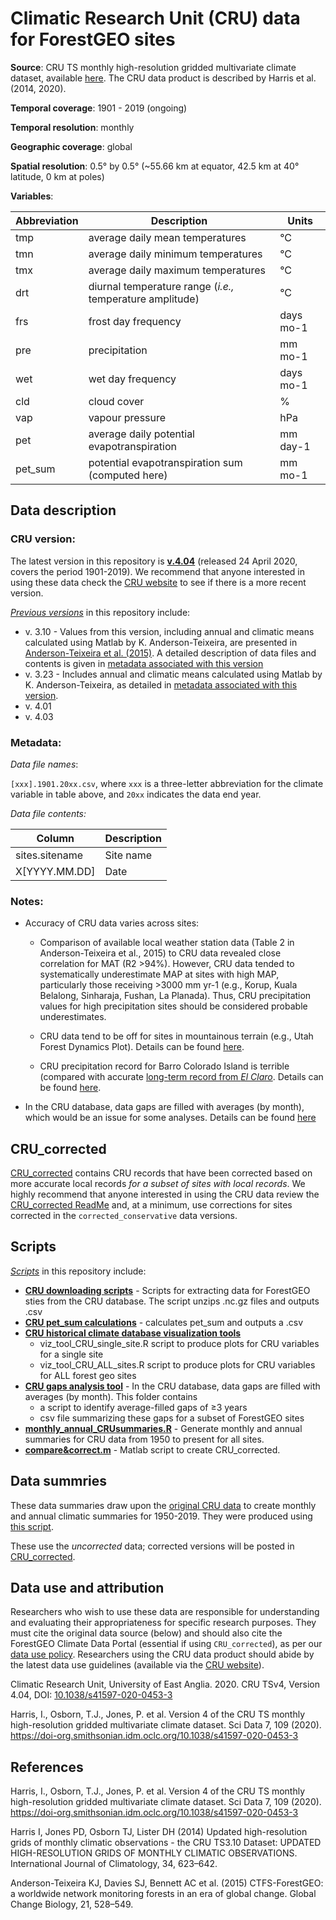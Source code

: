 # Climatic Research Unit (CRU) data for ForestGEO sites

**Source**: CRU TS monthly high-resolution gridded multivariate climate dataset, available [here](https://crudata.uea.ac.uk/cru/data/hrg/). The CRU data product is described by Harris et al. (2014, 2020).

**Temporal coverage**: 1901 - 2019 (ongoing)

**Temporal resolution**: monthly

**Geographic coverage**: global

**Spatial resolution**: 0.5° by 0.5° (~55.66 km at equator, 42.5 km at 40° latitude, 0 km at poles)

**Variables**: 
               
Abbreviation	| Description	| Units
--|--|--
tmp	| average daily mean temperatures	|°C
tmn	| 	average daily minimum temperatures	| 	°C
tmx		| average daily maximum temperatures	| 	°C
drt		| diurnal temperature range	(*i.e.,* temperature amplitude)	| °C
frs		| frost day frequency	| days  mo-1
pre	| 	precipitation		| mm mo-1
wet		| wet day frequency	|  days	mo-1
cld		| cloud cover		| %
vap		| vapour pressure		| hPa
pet		| average daily potential evapotranspiration 	| 	mm day-1
pet_sum		| potential evapotranspiration sum (computed here)	| 	mm mo-1

## Data description

### CRU version:

The latest version in this repository is [**v.4.04**](https://github.com/forestgeo/Climate/tree/master/Climate_Data/CRU/CRU_v4_04) (released 24 April 2020, covers the period 1901-2019). We recommend that anyone interested in using these data check the [CRU website](https://crudata.uea.ac.uk/cru/data/hrg/) to see if there is a more recent version.

[*Previous versions*](https://github.com/forestgeo/Climate/tree/master/Climate_Data/CRU/previous_versions) in this repository include:
- v. 3.10 - Values from this version, including annual and climatic means calculated using Matlab by K. Anderson-Teixeira, are presented in [Anderson-Teixeira et al. (2015)](https://onlinelibrary.wiley.com/doi/abs/10.1111/gcb.12712). A detailed description of data files and contents is given in [metadata associated with this version](https://github.com/forestgeo/Climate/blob/master/Climate_Data/CRU/previous_versions/CRU_v3_10_01/CTFS-ForestGEO_historical_climate_metadata.pdf)
- v. 3.23 - Includes annual and climatic means calculated using Matlab by K. Anderson-Teixeira, as detailed in [metadata associated with this version](https://github.com/forestgeo/Climate/blob/master/Climate_Data/CRU/previous_versions/CRU_v3_23/CTFS-ForestGEO_historical_climate_metadata.pdf). 
- v. 4.01 
- v. 4.03 

### Metadata:

*Data file names*: 

`[xxx].1901.20xx.csv`, where `xxx` is a three-letter abbreviation for the climate variable in table above, and `20xx` indicates the data end year. 

*Data file contents:*

Column	| Description
--|--
sites.sitename	| Site name
X[YYYY.MM.DD]	| Date 



### Notes:

- Accuracy of CRU data varies across sites:

  - Comparison of available local weather station data (Table 2 in Anderson-Teixeira et al., 2015) to CRU data revealed close correlation for MAT (R2 >94%). However, CRU data tended to systematically underestimate MAP at sites with high MAP, particularly those receiving >3000 mm yr-1 (e.g., Korup, Kuala Belalong, Sinharaja, Fushan, La Planada). Thus, CRU precipitation values for high precipitation sites should be considered probable underestimates.
  
  - CRU data tend to be off for sites in mountainous terrain (e.g., Utah Forest Dynamics Plot). Details can be found [here](https://github.com/forestgeo/Climate/tree/master/Climate_Data/CRU/CRU_corrected).
  
  - CRU precipitation record for Barro Colorado Island is terrible (compared with accurate [long-term record from *El Claro*](https://github.com/forestgeo/Climate/tree/master/Climate_Data/Met_Stations/BCI/El_Claro_precip_starting_1929). Details can be found [here](https://github.com/forestgeo/Climate/tree/master/Climate_Data/CRU/CRU_corrected).

- In the CRU database, data gaps are filled with averages (by month), which would be an issue for some analyses. Details can be found [here](https://github.com/forestgeo/Climate/tree/master/Climate_Data/CRU/scripts/CRU_gaps_analysis)

## CRU_corrected

[CRU_corrected](https://github.com/forestgeo/Climate/tree/master/Climate_Data/CRU/CRU_corrected) contains CRU records that have been corrected based on more accurate local records *for a subset of sites with local records*. We highly recommend that anyone interested in using the CRU data review the [CRU_corrected ReadMe](https://github.com/forestgeo/Climate/blob/master/Climate_Data/CRU/CRU_corrected/ReadMe.md) and, at a minimum, use corrections for sites corrected in the `corrected_conservative` data versions.

## Scripts

[*Scripts*](https://github.com/forestgeo/Climate/tree/master/Climate_Data/CRU/scripts) in this repository include: 
- **[CRU downloading scripts](https://github.com/forestgeo/Climate/tree/master/Climate_Data/CRU/scripts/downloading_CRU_scripts)** - Scripts for extracting data for ForestGEO sties from the CRU database. The script unzips .nc.gz files and outputs .csv
- **[CRU pet_sum calculations](https://github.com/forestgeo/Climate/blob/master/Climate_Data/CRU/scripts/Calculate_PET_sum.R)**  - calculates pet_sum and outputs a .csv
- **[CRU historical climate database visualization tools](https://github.com/forestgeo/Climate/tree/master/Climate_Data/CRU/scripts/CRU_viz_tool)**
   - viz_tool_CRU_single_site.R script to produce plots for CRU variables for a single site
   - viz_tool_CRU_ALL_sites.R script to produce plots for CRU variables for ALL forest geo sites
- **[CRU gaps analysis tool](https://github.com/forestgeo/Climate/tree/master/Climate_Data/CRU/scripts/CRU_gaps_analysis)** - In the CRU database, data gaps are filled with averages (by month). This folder contains 
   - a script to identify average-filled gaps of ≥3 years
   - csv file summarizing these gaps for a subset of ForestGEO sites
- **[monthly_annual_CRUsummaries.R](https://github.com/forestgeo/Climate/blob/master/Climate_Data/CRU/scripts/monthly_annual_CRUsummaries.R)** - Generate monthly and annual summaries for CRU data from 1950 to present for all sites. 
- **[compare&correct.m](https://github.com/forestgeo/Climate/tree/master/Climate_Data/CRU/scripts/compare%26correct)** - Matlab script to create CRU_corrected.

## Data summries
These data summaries draw upon the [original CRU data](https://github.com/forestgeo/Climate/tree/master/Climate_Data/CRU/CRU_v4_04) to create monthly and annual climatic summaries for 1950-2019. They were produced using [this script](https://github.com/forestgeo/Climate/blob/master/Climate_Data/CRU/scripts/monthly_annual_CRUsummaries.R). 

These use the *uncorrected* data; corrected versions will be posted in [CRU_corrected](https://github.com/forestgeo/Climate/tree/master/Climate_Data/CRU/CRU_corrected).


## Data use and attribution
Researchers who wish to use these data are responsible for understanding and evaluating their appropriateness for specific research purposes.  They must cite the original data source (below) and should also cite the ForestGEO Climate Data Portal (essential if using `CRU_corrected`), as per our [data use policy](https://github.com/forestgeo/Climate/blob/master/README.md#data-use-policy).  Researchers using the CRU data product should abide by the latest data use guidelines (available via the [CRU website](https://crudata.uea.ac.uk/cru/data/hrg/)).

Climatic Research Unit, University of East Anglia.  2020.  CRU TSv4, Version 4.04, DOI: [10.1038/s41597-020-0453-3](https://doi.org/10.1038/s41597-020-0453-3)

Harris, I., Osborn, T.J., Jones, P. et al. Version 4 of the CRU TS monthly high-resolution gridded multivariate climate dataset. Sci Data 7, 109 (2020). https://doi-org.smithsonian.idm.oclc.org/10.1038/s41597-020-0453-3


## References

Harris, I., Osborn, T.J., Jones, P. et al. Version 4 of the CRU TS monthly high-resolution gridded multivariate climate dataset. Sci Data 7, 109 (2020). https://doi-org.smithsonian.idm.oclc.org/10.1038/s41597-020-0453-3

Harris I, Jones PD, Osborn TJ, Lister DH (2014) Updated high-resolution grids of monthly climatic observations - the CRU TS3.10 Dataset: UPDATED HIGH-RESOLUTION GRIDS OF MONTHLY CLIMATIC OBSERVATIONS. International Journal of Climatology, 34, 623–642.

Anderson-Teixeira KJ, Davies SJ, Bennett AC et al. (2015) CTFS-ForestGEO: a worldwide network monitoring forests in an era of global change. Global Change Biology, 21, 528–549.

